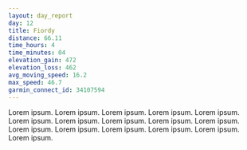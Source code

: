 ```yaml
---
layout: day_report
day: 12
title: Fiordy
distance: 66.11
time_hours: 4
time_minutes: 04
elevation_gain: 472
elevation_loss: 462
avg_moving_speed: 16.2
max_speed: 46.7
garmin_connect_id: 34107594
---
```


Lorem ipsum. Lorem ipsum. Lorem ipsum. Lorem ipsum. Lorem ipsum. Lorem ipsum. Lorem ipsum. Lorem ipsum.
Lorem ipsum. Lorem ipsum. Lorem ipsum. Lorem ipsum. Lorem ipsum. Lorem ipsum. Lorem ipsum. Lorem ipsum.
